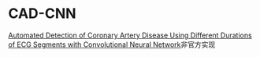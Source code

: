 # CAD-CNN
[Automated Detection of Coronary Artery Disease Using Different Durations of ECG Segments with Convolutional Neural Network](https://www.researchgate.net/publication/317336647_Automated_Detection_of_Coronary_Artery_Disease_Using_Different_Durations_of_ECG_Segments_with_Convolutional_Neural_Network)非官方实现
